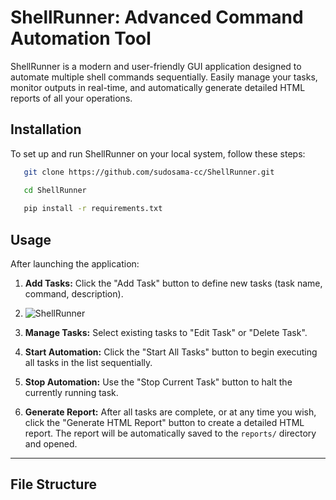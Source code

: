 # ShellRunner: Advanced Command Automation Tool

ShellRunner is a modern and user-friendly GUI application designed to automate multiple shell commands sequentially. Easily manage your tasks, monitor outputs in real-time, and automatically generate detailed HTML reports of all your operations.

## Installation

To set up and run ShellRunner on your local system, follow these steps:

 ```bash
    git clone https://github.com/sudosama-cc/ShellRunner.git

    cd ShellRunner
    
    pip install -r requirements.txt
 ```

## Usage

After launching the application:

1.  **Add Tasks:** Click the "Add Task" button to define new tasks (task name, command, description).
2.  ![ShellRunner](https://imgur.com/a/zd2dMf2)

3.  **Manage Tasks:** Select existing tasks to "Edit Task" or "Delete Task".
4.  **Start Automation:** Click the "Start All Tasks" button to begin executing all tasks in the list sequentially.
5.  **Stop Automation:** Use the "Stop Current Task" button to halt the currently running task.
6.  **Generate Report:** After all tasks are complete, or at any time you wish, click the "Generate HTML Report" button to create a detailed HTML report. The report will be automatically saved to the `reports/` directory and opened.

---

## File Structure
